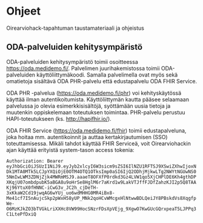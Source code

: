 # Ohjeet
Oirearviohack-tapahtuman taustamateriaali ja ohjeistus

## ODA-palveluiden kehitysympäristö
ODA-palveluiden kehitysympäristö toimii osoitteessa https://oda.medidemo.fi/. Palvelimen juurihakemistossa toimii ODA-palveluiden käyttöliittymäkoodi. Samalla palvelimella ovat myös sekä omatietoja sisältävä ODA PHR-palvelu että edustapalvelu ODA FHIR Service.

ODA PHR -palvelua (https://oda.medidemo.fi/phr) voi kehityskäytössä käyttää ilman autentikoitumista. Käyttöliittymän kautta pääsee selaamaan palvelussa jo olevia esimerkkisisältöjä, syöttämään uusia tietoja ja muutenkin oppiskelemaan toteutuksen toimintaa. PHR-palvelu perustuu HAPI-toteutukseen (ks. http://hapifhir.io/).
 
ODA FHIR Service (https://oda.medidemo.fi/fhir) toimii edustapalveluna, joka hoitaa mm. autentikoinnit ja auttaa kertakirjautumisen (SSO) toteuttamisessa. Mikäli tahdot käyttää FHIR Serviceä, voit Oirearviohackin ajan käyttää erityistä system-tason access tokenia:

```Authorization: Bearer eyJhbGciOiJSUzI1NiJ9.eyJyb2xlcyI6W3sicm9sZSI6IlNZU1RFTSJ9XSwiZXhwIjoxNDk1MTA0MTk5LCJpYXQiOjE0OTM4OTQ1OTksImp0aSI6IjQ2ODhjMjkwLTg2NWYtNGUwNS05NmIwLWM3ZDNjZjk4MWRmMSJ9.aaaeT8OFXfP0rdkd3Gz4LVW1qo5XjCHPlDE6Kh4gthDPXKqjU07ombdpubK5aBGA8u9oHrSe8HglM6r7aKrd1w9LakVTJffFJDfZahzKJI2p5Q8TAAKj96YtuX0fHNNC-iCwG3v_JC2h_cjDeTH-3xKkaW2Cd19jwqAG6wYUj_uo6wdMHHG0MR4iBx8-Me41cf7I5nAujcSkp2pWxH58yUP_MNk2qoHCvWMcgxHlNtwwBDLQeiJY8PBskdVs8XqgfpWe-O6MzKJkZO3bTVGkLriXXHc8VW99HocSNzrFDsXpVEjg_9XgwO7KwGUcGQrxpeaT5LJPPq3C1LtePfDxiQ```


 
